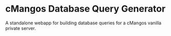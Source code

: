 # cMangos Database Query Generator
A standalone webapp for building database queries for a cMangos vanilla private server.
